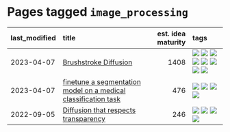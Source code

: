 # Pages tagged `image_processing`

|last_modified|title|est. idea maturity|tags
|:---|:---|---:|:---|
|2023-04-07|[Brushstroke Diffusion](../brushstroke-diffusion.md)|1408|[![](https://img.shields.io/badge/tag-artisticstyletransfer-8e95e2)](../tags/artisticstyletransfer.md) [![](https://img.shields.io/badge/tag-creativity-be4650)](../tags/creativity.md) [![](https://img.shields.io/badge/tag-deepgenerativemodeling-3f3dc3)](../tags/deepgenerativemodeling.md) [![](https://img.shields.io/badge/tag-experimental-869bd0)](../tags/experimental.md) [![](https://img.shields.io/badge/tag-image_processing-f14da)](../tags/image_processing.md) [![](https://img.shields.io/badge/tag-modeltraining-cdef47)](../tags/modeltraining.md) [![](https://img.shields.io/badge/tag-painting-99b5f2)](../tags/painting.md) [![](https://img.shields.io/badge/tag-wip-5d9a82)](../tags/wip.md)|
|2023-04-07|[finetune a segmentation model on a medical classification task](../finetune_a_segmentation_model_on_a_medical_classification_task.md)|476|[![](https://img.shields.io/badge/tag-experimental-869bd0)](../tags/experimental.md) [![](https://img.shields.io/badge/tag-image_processing-f14da)](../tags/image_processing.md) [![](https://img.shields.io/badge/tag-medical_image_analysis-cc5ed7)](../tags/medical_image_analysis.md) [![](https://img.shields.io/badge/tag-tooling-1eefac)](../tags/tooling.md)|
|2022-09-05|[Diffusion that respects transparency](../diffusion-that-respects-transparency.md)|246|[![](https://img.shields.io/badge/tag-completed-12eec5)](../tags/completed.md) [![](https://img.shields.io/badge/tag-diffusion-ea1833)](../tags/diffusion.md) [![](https://img.shields.io/badge/tag-image_processing-f14da)](../tags/image_processing.md) [![](https://img.shields.io/badge/tag-transparency-1043a5)](../tags/transparency.md)|